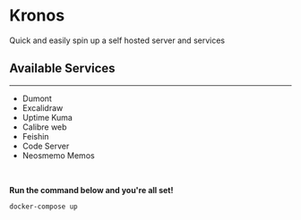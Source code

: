 # Kronos

Quick and easily spin up a self hosted server and services

## Available Services

---

- Dumont
- Excalidraw
- Uptime Kuma
- Calibre web
- Feishin
- Code Server
- Neosmemo Memos

</br>

**Run the command below and you're all set!**

```bash
docker-compose up
```
